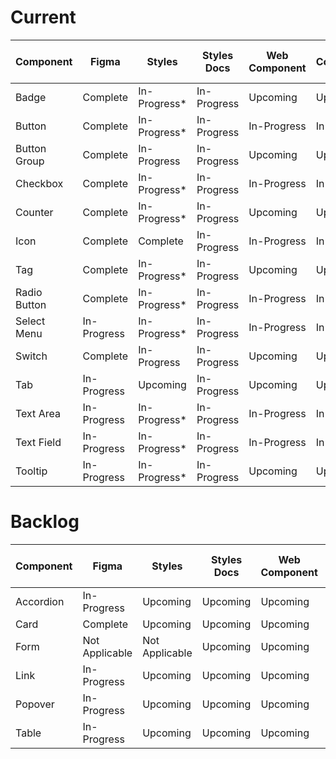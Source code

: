 # Current

| Component         | Figma       | Styles      | Styles Docs | Web Component | Web Component Docs | Accessibility |
| ----------------- | ----------- | ----------- | ----------- | ------------- | ------------------ | ------------- |
| Badge             | Complete    | In-Progress* | In-Progress | Upcoming      | Upcoming           | Upcoming      |
| Button            | Complete    | In-Progress* | In-Progress | In-Progress   | In-Progress        | Upcoming      |
| Button Group      | Complete    | In-Progress | In-Progress | Upcoming      | Upcoming           | Upcoming      |
| Checkbox          | Complete    | In-Progress* | In-Progress | In-Progress   | In-Progress        | Upcoming      |
| Counter           | Complete    | In-Progress* | In-Progress | Upcoming      | Upcoming           | Upcoming      |
| Icon              | Complete    | Complete    | In-Progress | In-Progress   | In-Progress        | Upcoming      |
| Tag               | Complete    | In-Progress* | In-Progress | Upcoming      | Upcoming           | Upcoming      |
| Radio Button      | Complete    | In-Progress* | In-Progress | In-Progress   | In-Progress        | Upcoming      |
| Select Menu       | In-Progress | In-Progress* | In-Progress | In-Progress   | In-Progress        | Upcoming      |
| Switch            | Complete    | In-Progress | In-Progress | Upcoming      | Upcoming           | Upcoming      |
| Tab               | In-Progress | Upcoming    | In-Progress | Upcoming      | Upcoming           | Upcoming      |
| Text Area         | In-Progress | In-Progress* | In-Progress | In-Progress   | In-Progress        | Upcoming      |
| Text Field        | In-Progress | In-Progress* | In-Progress | In-Progress   | In-Progress        | Upcoming      |
| Tooltip           | In-Progress | In-Progress* | In-Progress | Upcoming      | Upcoming           | Upcoming      |

# Backlog

| Component         | Figma          | Styles         | Styles Docs | Web Component | Web Component Docs | Accessibility |
| ----------------- | -------------- | -------------- | ----------- | ------------- | ------------------ | ------------- |
| Accordion         | In-Progress    | Upcoming       | Upcoming    | Upcoming      | Upcoming           | Upcoming      |
| Card              | Complete       | Upcoming       | Upcoming    | Upcoming      | Upcoming           | Upcoming      |
| Form              | Not Applicable | Not Applicable | Upcoming    | Upcoming      | Upcoming           | Upcoming      |
| Link              | In-Progress    | Upcoming       | Upcoming    | Upcoming      | Upcoming           | Upcoming      |
| Popover           | In-Progress    | Upcoming       | Upcoming    | Upcoming      | Upcoming           | Upcoming      |
| Table             | In-Progress    | Upcoming       | Upcoming    | Upcoming      | Upcoming           | Upcoming      |